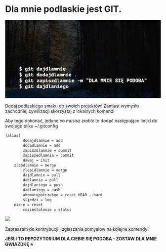 

# Dla mnie podlaskie jest GIT.

![](assets/podlaskiegit.png)

Dodaj podlaskiego smaku do swoich projektów! Zamiast wymysłu zachodniej cywilizacji skorzystaj z lokalnych komend!

Aby tego dokonać, jedyne co musisz zrobić to dodać następujące linijki do swojego pliku ~/.gitconfig

```
[alias]
        dodajdlamnie = add
        dodadlamnie = add
        zapiszdlamnie = commit
        zapiszedlamnie = commit
        dawaj = init
	zlepdlamnie = merge
        zlepidlamnie = merge
        dajdlamnie = pull 
        dadlamnie = pull
        dajdlaniego = push
        dadlaniego = push
        akomutopotrzebne = reset HEAD --hard
      	sljedzi = log
	nie-e = reset
      	cosiestalosie = status
```

![](assets/terminal.gif)

Zapraszam do kontrybucji i zgłaszania pomysłów na kolejne komendy! 

**JEŚLI TO REPOZYTORIUM DLA CIEBIE SIĘ PODOBA - ZOSTAW DLA MNIE GWIAZDKĘ ⭐️**
